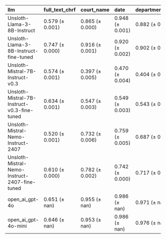 | llm                                           | full_text_chrf   | court_name      | date            | department_name   | judges          | legal_bases     | recorder        | signature       |
|:----------------------------------------------|:-----------------|:----------------|:----------------|:------------------|:----------------|:----------------|:----------------|:----------------|
| Unsloth-Llama-3-8B-Instruct                   | 0.579 (± 0.001)  | 0.865 (± 0.000) | 0.948 (± 0.001) | 0.882 (± 0.026)   | 0.902 (± 0.011) | 0.312 (± 0.042) | 0.741 (± 0.002) | 0.665 (± 0.022) |
| Unsloth-Llama-3-8B-Instruct-fine-tuned        | 0.747 (± 0.000)  | 0.916 (± 0.001) | 0.920 (± 0.002) | 0.902 (± 0.000)   | 0.906 (± 0.001) | 0.442 (± 0.001) | 0.812 (± 0.003) | 0.805 (± 0.004) |
| Unsloth-Mistral-7B-Instruct-v0.3              | 0.574 (± 0.001)  | 0.397 (± 0.005) | 0.470 (± 0.004) | 0.404 (± 0.005)   | 0.424 (± 0.003) | 0.159 (± 0.002) | 0.436 (± 0.003) | 0.159 (± 0.001) |
| Unsloth-Mistral-7B-Instruct-v0.3-fine-tuned   | 0.634 (± 0.001)  | 0.547 (± 0.003) | 0.549 (± 0.003) | 0.543 (± 0.003)   | 0.544 (± 0.003) | 0.366 (± 0.002) | 0.534 (± 0.002) | 0.533 (± 0.001) |
| Unsloth-Mistral-Nemo-Instruct-2407            | 0.520 (± 0.001)  | 0.732 (± 0.006) | 0.759 (± 0.005) | 0.687 (± 0.006)   | 0.619 (± 0.006) | 0.267 (± 0.002) | 0.690 (± 0.008) | 0.600 (± 0.004) |
| Unsloth-Mistral-Nemo-Instruct-2407-fine-tuned | 0.610 (± 0.000)  | 0.782 (± 0.002) | 0.742 (± 0.000) | 0.717 (± 0.002)   | 0.717 (± 0.001) | 0.368 (± 0.000) | 0.696 (± 0.003) | 0.650 (± 0.003) |
| open_ai_gpt-4o                                | 0.651 (± nan)    | 0.955 (± nan)   | 0.986 (± nan)   | 0.971 (± nan)     | 0.917 (± nan)   | 0.502 (± nan)   | 0.834 (± nan)   | 0.990 (± nan)   |
| open_ai_gpt-4o-mini                           | 0.646 (± nan)    | 0.953 (± nan)   | 0.986 (± nan)   | 0.976 (± nan)     | 0.927 (± nan)   | 0.534 (± nan)   | 0.969 (± nan)   | 0.988 (± nan)   |
